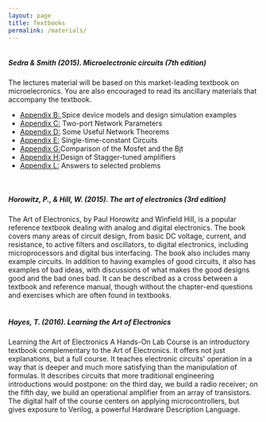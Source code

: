 ```yaml
---
layout: page
title: Textbooks
permalink: /materials/
---
```



<div class="container">
  <div class="row">
    <div class="col">
      <img class="img-fluid" src="{{ '/_images/books/sedra-book-cover.jpeg' | relative_url }}" alt="" title="analog electronics"/>
    </div>
    <div class="col-9">
        <h5>Sedra & Smith (2015). Microelectronic circuits (7th edition)</h5>
    The lectures material will be based on this market-leading textbook on microelecronics. You are also encouraged to read its ancillary materials that accompany the textbook. 
    <ul>
  <li>
  <a href="{{ '/static_files/textbook/appendix/Appendix_B.pdf' | relative_url }}">Appendix B: </a>Spice device models and design simulation examples
  </li>
  <li>
    <a href="{{ '/static_files/textbook/appendix/Appendix_C.pdf' | relative_url }}">Appendix C:</a> Two-port Network Parameters
  </li>
  <li>
    <a href="{{ '/static_files/textbook/appendix/Appendix_D.pdf' | relative_url }}">Appendix D:</a> Some Useful Network Theorems
  </li>
  <li>
    <a href="{{ '/static_files/textbook/appendix/Appendix_E.pdf' | relative_url }}">Appendix E:</a> Single-time-constant Circuits
  </li>
  <li>
    <a href="{{ '/static_files/textbook/appendix/Appendix_G.pdf' | relative_url }}"> Appendix G:</a>Comparison of the Mosfet and the Bjt
  </li>
  <li>
    <a href="{{ '/static_files/textbook/appendix/Appendix_H.pdf' | relative_url }}">Appendix H:</a>Design of Stagger-tuned amplifiers
  </li>
  <li>
    <a href="{{ '/static_files/textbook/appendix/Appendix_L.pdf' | relative_url }}">Appendix L:</a> Answers to selected problems
  </li> 
</ul> 
    </div>
  </div>
</div>
<br>
<div class="container">
    <div class="row">
      <div class="col">
        <img class="img-fluid" src="{{ '_images/books/aoe-cover.jpeg' | relative_url }}" alt="" title="analog electronics"/>
      </div>
      <div class="col-9">
          <h5>Horowitz, P., & Hill, W. (2015). The art of electronics (3rd edition)</h5>
          The Art of Electronics, by Paul Horowitz and Winfield Hill, is a popular reference textbook dealing with analog and digital electronics. The book covers many areas of circuit design, from basic DC voltage, current, and resistance, to active filters and oscillators, to digital electronics, including microprocessors and digital bus interfacing. The book also includes many example circuits. In addition to having examples of good circuits, it also has examples of bad ideas, with discussions of what makes the good designs good and the bad ones bad. It can be described as a cross between a textbook and reference manual, though without the chapter-end questions and exercises which are often found in textbooks.
      </div>
    </div>
  </div>
  <br>
  <div class="container">
    <div class="row">
      <div class="col">
        <img class="img-fluid" src="{{ '_images/books/learning-aoe-cover.jpeg' | relative_url }}" alt="" title="analog electronics"/>
      </div>
      <div class="col-9">
          <h5>Hayes, T. (2016). Learning the Art of Electronics</h5>
          Learning the Art of Electronics A Hands-On Lab Course is an
           introductory textbook complementary to the Art of Electronics. It offers not just explanations, but a full course. It teaches electronic circuits' operation in a way that is deeper and much more satisfying than the manipulation of formulas. It describes circuits that more traditional engineering introductions would postpone: on the third day, we build a radio receiver; on the fifth day, we build an operational amplifier from an array of transistors. The digital half of the course centers on applying microcontrollers, but gives exposure to Verilog, a powerful Hardware Description Language. 
      </div>
    </div>
  </div>
